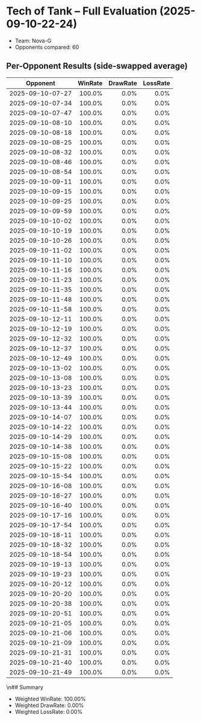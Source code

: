 # Tech of Tank – Full Evaluation (2025-09-10-22-24)

- Team: Nova-G
- Opponents compared: 60

## Per-Opponent Results (side-swapped average)

| Opponent | WinRate | DrawRate | LossRate |
|---|---:|---:|---:|
| 2025-09-10-07-27 | 100.0% | 0.0% | 0.0% |
| 2025-09-10-07-34 | 100.0% | 0.0% | 0.0% |
| 2025-09-10-07-47 | 100.0% | 0.0% | 0.0% |
| 2025-09-10-08-10 | 100.0% | 0.0% | 0.0% |
| 2025-09-10-08-18 | 100.0% | 0.0% | 0.0% |
| 2025-09-10-08-25 | 100.0% | 0.0% | 0.0% |
| 2025-09-10-08-32 | 100.0% | 0.0% | 0.0% |
| 2025-09-10-08-46 | 100.0% | 0.0% | 0.0% |
| 2025-09-10-08-54 | 100.0% | 0.0% | 0.0% |
| 2025-09-10-09-11 | 100.0% | 0.0% | 0.0% |
| 2025-09-10-09-15 | 100.0% | 0.0% | 0.0% |
| 2025-09-10-09-25 | 100.0% | 0.0% | 0.0% |
| 2025-09-10-09-59 | 100.0% | 0.0% | 0.0% |
| 2025-09-10-10-02 | 100.0% | 0.0% | 0.0% |
| 2025-09-10-10-19 | 100.0% | 0.0% | 0.0% |
| 2025-09-10-10-26 | 100.0% | 0.0% | 0.0% |
| 2025-09-10-11-02 | 100.0% | 0.0% | 0.0% |
| 2025-09-10-11-10 | 100.0% | 0.0% | 0.0% |
| 2025-09-10-11-16 | 100.0% | 0.0% | 0.0% |
| 2025-09-10-11-23 | 100.0% | 0.0% | 0.0% |
| 2025-09-10-11-35 | 100.0% | 0.0% | 0.0% |
| 2025-09-10-11-48 | 100.0% | 0.0% | 0.0% |
| 2025-09-10-11-58 | 100.0% | 0.0% | 0.0% |
| 2025-09-10-12-11 | 100.0% | 0.0% | 0.0% |
| 2025-09-10-12-19 | 100.0% | 0.0% | 0.0% |
| 2025-09-10-12-32 | 100.0% | 0.0% | 0.0% |
| 2025-09-10-12-37 | 100.0% | 0.0% | 0.0% |
| 2025-09-10-12-49 | 100.0% | 0.0% | 0.0% |
| 2025-09-10-13-02 | 100.0% | 0.0% | 0.0% |
| 2025-09-10-13-08 | 100.0% | 0.0% | 0.0% |
| 2025-09-10-13-23 | 100.0% | 0.0% | 0.0% |
| 2025-09-10-13-39 | 100.0% | 0.0% | 0.0% |
| 2025-09-10-13-44 | 100.0% | 0.0% | 0.0% |
| 2025-09-10-14-07 | 100.0% | 0.0% | 0.0% |
| 2025-09-10-14-22 | 100.0% | 0.0% | 0.0% |
| 2025-09-10-14-29 | 100.0% | 0.0% | 0.0% |
| 2025-09-10-14-38 | 100.0% | 0.0% | 0.0% |
| 2025-09-10-15-08 | 100.0% | 0.0% | 0.0% |
| 2025-09-10-15-22 | 100.0% | 0.0% | 0.0% |
| 2025-09-10-15-54 | 100.0% | 0.0% | 0.0% |
| 2025-09-10-16-08 | 100.0% | 0.0% | 0.0% |
| 2025-09-10-16-27 | 100.0% | 0.0% | 0.0% |
| 2025-09-10-16-40 | 100.0% | 0.0% | 0.0% |
| 2025-09-10-17-16 | 100.0% | 0.0% | 0.0% |
| 2025-09-10-17-54 | 100.0% | 0.0% | 0.0% |
| 2025-09-10-18-11 | 100.0% | 0.0% | 0.0% |
| 2025-09-10-18-32 | 100.0% | 0.0% | 0.0% |
| 2025-09-10-18-54 | 100.0% | 0.0% | 0.0% |
| 2025-09-10-19-13 | 100.0% | 0.0% | 0.0% |
| 2025-09-10-19-23 | 100.0% | 0.0% | 0.0% |
| 2025-09-10-20-12 | 100.0% | 0.0% | 0.0% |
| 2025-09-10-20-20 | 100.0% | 0.0% | 0.0% |
| 2025-09-10-20-38 | 100.0% | 0.0% | 0.0% |
| 2025-09-10-20-51 | 100.0% | 0.0% | 0.0% |
| 2025-09-10-21-05 | 100.0% | 0.0% | 0.0% |
| 2025-09-10-21-06 | 100.0% | 0.0% | 0.0% |
| 2025-09-10-21-09 | 100.0% | 0.0% | 0.0% |
| 2025-09-10-21-31 | 100.0% | 0.0% | 0.0% |
| 2025-09-10-21-40 | 100.0% | 0.0% | 0.0% |
| 2025-09-10-21-49 | 100.0% | 0.0% | 0.0% |
\n## Summary
- Weighted WinRate: 100.00%
- Weighted DrawRate: 0.00%
- Weighted LossRate: 0.00%
